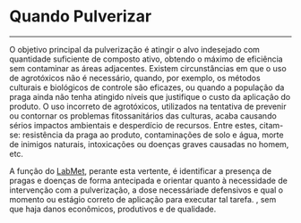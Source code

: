 # Quando Pulverizar

---

O objetivo principal da pulverização é atingir o alvo indesejado com quantidade suficiente de composto ativo, obtendo o máximo de eficiência sem contaminar as áreas adjacentes. Existem circunstâncias em que o uso de agrotóxicos não é necessário, quando, por exemplo, os métodos culturais e biológicos de controle são eficazes, ou quando a população da praga ainda não tenha atingido níveis que justifique o custo da aplicação do produto. O uso incorreto de agrotóxicos, utilizados na tentativa de prevenir ou contornar os problemas fitossanitários das culturas, acaba causando sérios impactos ambientais e desperdício de recursos. Entre estes, citam-se: resistência da praga ao produto, contaminações de solo e água, morte de inimigos naturais, intoxicações ou doenças graves causadas no homem, etc.

A função do [LabMet](/introducao.md), perante esta vertente, é identificar a presença de pragas e doenças de forma antecipada e orientar quanto à necessidade de intervenção com a pulverização, a dose necessáriade defensivos e qual o momento ou estágio correto de aplicação para executar tal tarefa. , sem que haja danos econômicos, produtivos e de qualidade. 


